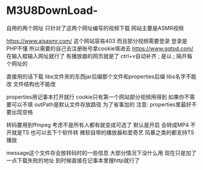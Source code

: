 # M3U8DownLoad-
自用的两个网址 只针对了这两个网址编写的视频下载 网站主要是ASMR视频

https://www.aisasmr.com/ 这个网站容易403 而且部分视频需要登录 登录是PHP不懂 所以需要的自己去注册账号拿cookie填进去 
https://www.gqtod.com/ 在输入框输入网址就行了 有播放器的网页就是了 ctrl+v自动补齐 ;  是以 ; 隔开每个网址的

直接用的话下载 libs文件夹的东西jar后缀那个文件和properties后缀  libs名字不能改  文件结构也不能改

properties用记事本打开就行 cookie只有第一个网站部分视频用得到 如果你不需要可以不填 outPath是默认文件存放路径 为了省事加的 
注意: properties里最好不要出现空格

转码要用到ffmpeg 考虑不是所有人都有就变成可选了 默认是开启  会转成MP4 不开就是TS 也可以去下个软件转 微软自带的播放器和爱奇艺 风暴之类的都支持TS播放

message这个文件存会放转码时的一些信息 大部分情况下没什么用 现在只是加了一点下载失败的地址 到时候直接在记事本里搜http就行了  
